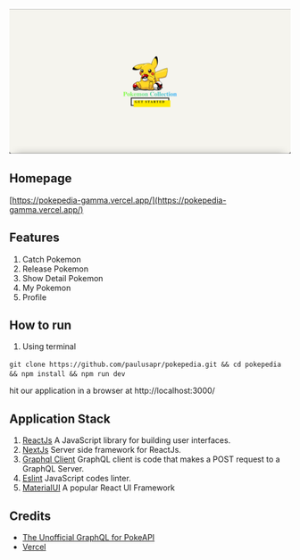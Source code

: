 ![Landing Screenshot](public/screenshot.png)

## Homepage
[https://pokepedia-gamma.vercel.app/](https://pokepedia-gamma.vercel.app/)

## Features
1. Catch Pokemon
2. Release Pokemon
3. Show Detail Pokemon
4. My Pokemon
5. Profile

## How to run

1. Using terminal

`git clone https://github.com/paulusapr/pokepedia.git && cd pokepedia && npm install && npm run dev`

hit our application in a browser at http://localhost:3000/

## Application Stack

1. [ReactJs](https://reactjs.org/) A JavaScript library for building user interfaces.
2. [NextJs](https://nextjs.org/) Server side framework for ReactJs.
3. [Graphql Client](https://graphql.org/graphql-js/graphql-clients/) GraphQL client is code that makes a POST request to a GraphQL Server.
4. [Eslint](https://eslint.org/) JavaScript codes linter.
5. [MaterialUI](https://material-ui.com/) A popular React UI Framework

## Credits
- [The Unofficial GraphQL for PokeAPI](https://github.com/mazipan/graphql-pokeapi)
- [Vercel](https://vercel.com/)